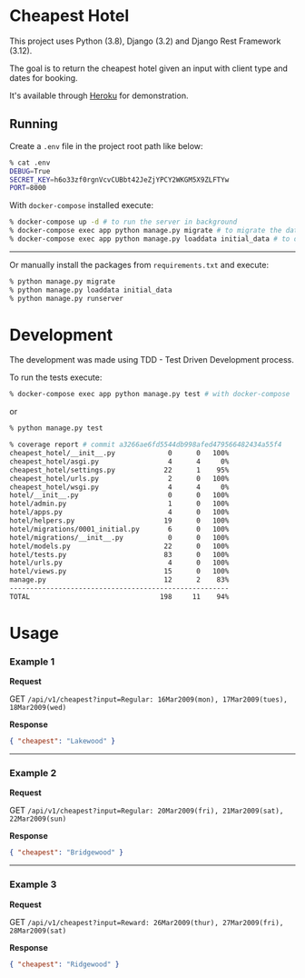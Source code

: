 # Cheapest Hotel

This project uses Python (3.8), Django (3.2) and Django Rest Framework (3.12).

The goal is to return the cheapest hotel given an input with client type and dates for booking.

It's available through [Heroku](https://cheapest-hotel.herokuapp.com/api/v1/cheapest/?input=Regular:16Mar2009(mon),17Mar2009(tues),18Mar2009(wed)) for demonstration.


## Running

Create a `.env` file in the project root path like below:

```sh
% cat .env
DEBUG=True
SECRET_KEY=h6o33zf0rgnVcvCUBbt42JeZjYPCY2WKGM5X9ZLFTYw
PORT=8000
```

With `docker-compose` installed execute:

```sh
% docker-compose up -d # to run the server in background
% docker-compose exec app python manage.py migrate # to migrate the database
% docker-compose exec app python manage.py loaddata initial_data # to dump the initial data
```
-------------------------------------------------------------------------------
Or manually install the packages from `requirements.txt` and execute:

```sh
% python manage.py migrate
% python manage.py loaddata initial_data
% python manage.py runserver
```

# Development

The development was made using TDD - Test Driven Development process.

To run the tests execute:

```sh
% docker-compose exec app python manage.py test # with docker-compose
```
or
```sh
% python manage.py test
```

```sh
% coverage report # commit a3266ae6fd5544db998afed479566482434a55f4
cheapest_hotel/__init__.py             0      0   100%
cheapest_hotel/asgi.py                 4      4     0%
cheapest_hotel/settings.py            22      1    95%
cheapest_hotel/urls.py                 2      0   100%
cheapest_hotel/wsgi.py                 4      4     0%
hotel/__init__.py                      0      0   100%
hotel/admin.py                         1      0   100%
hotel/apps.py                          4      0   100%
hotel/helpers.py                      19      0   100%
hotel/migrations/0001_initial.py       6      0   100%
hotel/migrations/__init__.py           0      0   100%
hotel/models.py                       22      0   100%
hotel/tests.py                        83      0   100%
hotel/urls.py                          4      0   100%
hotel/views.py                        15      0   100%
manage.py                             12      2    83%
------------------------------------------------------
TOTAL                                198     11    94%
```

# Usage

### Example 1

**Request**

GET `/api/v1/cheapest?input=Regular: 16Mar2009(mon), 17Mar2009(tues), 18Mar2009(wed)`

**Response**

```json
{ "cheapest": "Lakewood" }
```

-------------------------------------------------------------------------------

### Example 2

**Request**

GET `/api/v1/cheapest?input=Regular: 20Mar2009(fri), 21Mar2009(sat), 22Mar2009(sun)`

**Response**

```json
{ "cheapest": "Bridgewood" }
```

-------------------------------------------------------------------------------

### Example 3

**Request**

GET `/api/v1/cheapest?input=Reward: 26Mar2009(thur), 27Mar2009(fri), 28Mar2009(sat)`

**Response**

```json
{ "cheapest": "Ridgewood" }
```
